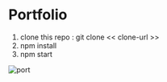 # Portfolio

1) clone this repo : git clone << clone-url >>
2) npm install
3) npm start


![port](https://costtracker.netlify.app/)
